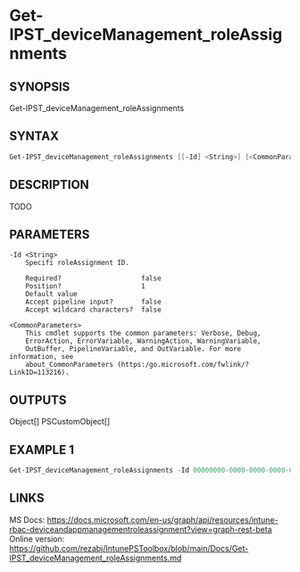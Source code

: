 ﻿# Get-IPST_deviceManagement_roleAssignments

## SYNOPSIS 
Get-IPST_deviceManagement_roleAssignments

## SYNTAX
```Powershell
Get-IPST_deviceManagement_roleAssignments [[-Id] <String>] [<CommonParameters>]
```
## DESCRIPTION
TODO
## PARAMETERS

    -Id <String>
        Specifi roleAssignment ID.
        
        Required?                    false
        Position?                    1
        Default value                
        Accept pipeline input?       false
        Accept wildcard characters?  false
        
    <CommonParameters>
        This cmdlet supports the common parameters: Verbose, Debug,
        ErrorAction, ErrorVariable, WarningAction, WarningVariable,
        OutBuffer, PipelineVariable, and OutVariable. For more information, see 
        about_CommonParameters (https:/go.microsoft.com/fwlink/?LinkID=113216). 
    




## OUTPUTS
Object[]
PSCustomObject[]
## EXAMPLE 1
```Powershell
Get-IPST_deviceManagement_roleAssignments -Id 00000000-0000-0000-0000-000000000000
```
## LINKS 
MS Docs: https://docs.microsoft.com/en-us/graph/api/resources/intune-rbac-deviceandappmanagementroleassignment?view=graph-rest-beta
Online version: https://github.com/rezabj/IntunePSToolbox/blob/main/Docs/Get-IPST_deviceManagement_roleAssignments.md

